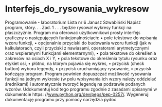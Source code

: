 # Interfejs_do_rysowania_wykresow

Programowanie - laboratorium
Lista nr 6
Janusz Szwabiński
Napisz program, który. . .
Zad. 1 . . . będzie rysował wykresy funkcji na płaszczyźnie. Program ma oferować użytkownikowi prosty interfejs graficzny o następujących funkcjonalnościach:
• pole tekstowe do wpisania wzoru funkcji,
• opcjonalnie przyciski do budowania wzoru funkcji (jak w kalkulatorach, czyli przyciski z nawiasami, operatorami arytmetycznymi oraz
wspieranymi funkcjami elementarnymi),
• pola tekstowe do określenia zakresów na osiach X i Y,
• pola tekstowe do określenia tytułu rysunku oraz etykiet osi,
• płótno, na którym pojawia się wykres,
• przycisk (check button) wyboru legendy,
• przycisk uruchamiający rysowanie,
• przycisk kończący program.
Program powinien dopuszczać możliwość rysowania funkcji na jednym wykresie (w polu wpisywania ich wzory należy oddzielać średnikami) i automatycznie tworzyć legendę na podstawie podanych wzorów. Udokumentuj
kod tego programu zgodnie z zasadami opisanymi w dokumentcie https:
//www.python.org/dev/peps/pep-0257/. Wygeneruj dokumentację programu przy pomocy narzędzia pydoc